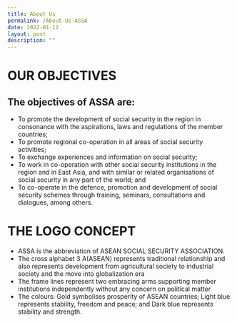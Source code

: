 ```yaml
---
title: About Us
permalink: /About-Us-ASSA
date: 2022-01-12
layout: post
description: ""
---
```

# OUR OBJECTIVES
## The objectives of ASSA are:
* To promote the development of social security in the region in consonance with the aspirations, laws and regulations of the member countries;
* To promote regional co-operation in all areas of social security activities;
* To exchange experiences and information on social security;
* To work in co-operation with other social security institutions in the region and in East Asia, and with similar or related organisations of social security in any part of the world; and
* To co-operate in the defence, promotion and development of social security schemes through training, seminars, consultations and dialogues, among others.

# THE LOGO CONCEPT

* ASSA is the abbreviation of ASEAN SOCIAL SECURITY ASSOCIATION.
* The cross alphabet 3 A(ASEAN) represents traditional relationship and also represents development from agricultural society to industrial society and the move into globalization era
* The frame lines represent two embracing arms supporting member institutions independently without any concern on political matter
* The colours: Gold symbolises prosperity of ASEAN countries; Light blue represents stability, freedom and peace; and Dark blue represents stability and strength.
